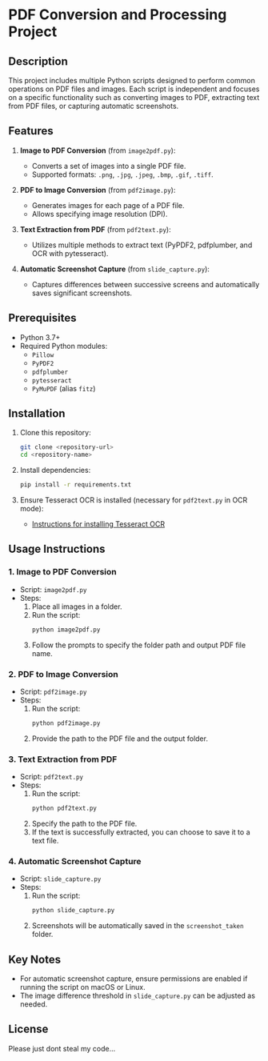 # PDF Conversion and Processing Project

## Description

This project includes multiple Python scripts designed to perform common operations on PDF files and images. Each script is independent and focuses on a specific functionality such as converting images to PDF, extracting text from PDF files, or capturing automatic screenshots.

## Features

1. **Image to PDF Conversion** (from `image2pdf.py`):

   - Converts a set of images into a single PDF file.
   - Supported formats: `.png`, `.jpg`, `.jpeg`, `.bmp`, `.gif`, `.tiff`.

2. **PDF to Image Conversion** (from `pdf2image.py`):

   - Generates images for each page of a PDF file.
   - Allows specifying image resolution (DPI).

3. **Text Extraction from PDF** (from `pdf2text.py`):

   - Utilizes multiple methods to extract text (PyPDF2, pdfplumber, and OCR with pytesseract).

4. **Automatic Screenshot Capture** (from `slide_capture.py`):

   - Captures differences between successive screens and automatically saves significant screenshots.

## Prerequisites

- Python 3.7+
- Required Python modules:
  - `Pillow`
  - `PyPDF2`
  - `pdfplumber`
  - `pytesseract`
  - `PyMuPDF` (alias `fitz`)

## Installation

1. Clone this repository:

   ```bash
   git clone <repository-url>
   cd <repository-name>
   ```

2. Install dependencies:

   ```bash
   pip install -r requirements.txt
   ```

3. Ensure Tesseract OCR is installed (necessary for `pdf2text.py` in OCR mode):

   - [Instructions for installing Tesseract OCR](https://github.com/tesseract-ocr/tesseract)

## Usage Instructions

### 1. Image to PDF Conversion

- Script: `image2pdf.py`
- Steps:
  1. Place all images in a folder.
  2. Run the script:
     ```bash
     python image2pdf.py
     ```
  3. Follow the prompts to specify the folder path and output PDF file name.

### 2. PDF to Image Conversion

- Script: `pdf2image.py`
- Steps:
  1. Run the script:
     ```bash
     python pdf2image.py
     ```
  2. Provide the path to the PDF file and the output folder.

### 3. Text Extraction from PDF

- Script: `pdf2text.py`
- Steps:
  1. Run the script:
     ```bash
     python pdf2text.py
     ```
  2. Specify the path to the PDF file.
  3. If the text is successfully extracted, you can choose to save it to a text file.

### 4. Automatic Screenshot Capture

- Script: `slide_capture.py`
- Steps:
  1. Run the script:
     ```bash
     python slide_capture.py
     ```
  2. Screenshots will be automatically saved in the `screenshot_taken` folder.

## Key Notes

- For automatic screenshot capture, ensure permissions are enabled if running the script on macOS or Linux.
- The image difference threshold in `slide_capture.py` can be adjusted as needed.

## License

Please just dont steal my code...

